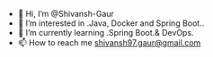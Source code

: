 - 👋 Hi, I’m @Shivansh-Gaur
- 👀 I’m interested in .Java, Docker and Spring Boot..
- 🌱 I’m currently learning .Spring Boot.& DevOps.
- 📫 How to reach me shivansh97.gaur@gmail.com

<!---
Shivansh-Gaur/Shivansh-Gaur is a ✨ special ✨ repository because its `README.md` (this file) appears on your GitHub profile.
You can click the Preview link to take a look at your changes.
--->
